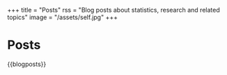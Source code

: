 +++
title = "Posts"
rss = "Blog posts about statistics, research and related topics"
image = "/assets/self.jpg"
+++

# Posts

{{blogposts}}
